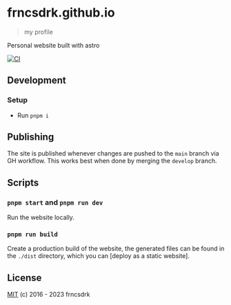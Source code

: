 # frncsdrk.github.io

> my profile

Personal website built with astro

[![CI](https://github.com/frncsdrk/frncsdrk.github.io/actions/workflows/ci.yml/badge.svg?branch=main)](https://github.com/frncsdrk/frncsdrk.github.io/actions/workflows/ci.yml)

## Development

### Setup

- Run `pnpm i`

## Publishing

The site is published whenever changes are pushed to the `main` branch via GH workflow.
This works best when done by merging the `develop` branch.

## Scripts

### `pnpm start` and `pnpm run dev`

Run the website locally.

### `pnpm run build`

Create a production build of the website, the generated files can be found in the `./dist` directory, which you can [deploy as a static website].

## License

[MIT](License) (c) 2016 - 2023 frncsdrk

[License]: ./LICENSE
